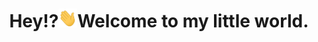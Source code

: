 <h1 align="center">Hey!?<img src="https://raw.githubusercontent.com/ABSphreak/ABSphreak/master/gifs/Hi.gif" width="30px" height="30px">Welcome to my little world.</h1>
